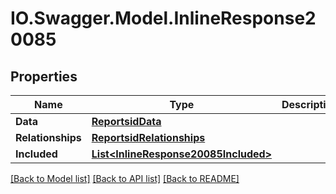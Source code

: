 # IO.Swagger.Model.InlineResponse20085
## Properties

Name | Type | Description | Notes
------------ | ------------- | ------------- | -------------
**Data** | [**ReportsidData**](ReportsidData.md) |  | [optional] 
**Relationships** | [**ReportsidRelationships**](ReportsidRelationships.md) |  | [optional] 
**Included** | [**List&lt;InlineResponse20085Included&gt;**](InlineResponse20085Included.md) |  | [optional] 

[[Back to Model list]](../README.md#documentation-for-models) [[Back to API list]](../README.md#documentation-for-api-endpoints) [[Back to README]](../README.md)

